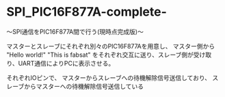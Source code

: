 # SPI_PIC16F877A-complete-

～SPI通信をPIC16F877A間で行う(現時点完成版)～

マスターとスレーブにそれぞれ別々のPIC16F877Aを用意し、 
マスター側から
"Hello world!"
"This is fabsat"
をそれぞれ交互に送り、スレーブ側が受け取り、UART通信によりPCに表示させる。

それぞれIOピンで、
マスターからスレーブへの待機解除信号送信しており、
スレーブからマスターへの待機解除信号送信している
